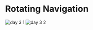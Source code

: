 # Rotating Navigation
![day 3 1](https://user-images.githubusercontent.com/53842330/155557781-ff6ee52f-329d-4ad6-8d99-8958e7dd332d.png)
![day 3 2](https://user-images.githubusercontent.com/53842330/155557792-6d1e3cf1-ee9a-4964-b32b-89a76fcdea78.png)
